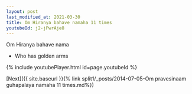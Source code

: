 ```yaml
---
layout: post
last_modified_at: 2021-03-30
title: Om Hiranya bahave namaha 11 times
youtubeId: j2-jPwrAje8
---
```

 
 
Om Hiranya bahave nama 
 
 -  Who has golden arms 
 
  
 
  
 
 
 
 
 
 


{% include youtubePlayer.html id=page.youtubeId %}
 
[Next]({{ site.baseurl }}{% link  split1/_posts/2014-07-05-Om pravesinaam guhapalaya namaha 11 times.md%})
 
